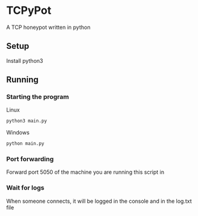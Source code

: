 # TCPyPot

A TCP honeypot written in python

## Setup

Install python3

## Running

### Starting the program

Linux

```bash
python3 main.py
```

Windows

```bash
python main.py
```

### Port forwarding

Forward port 5050 of the machine you are running this script in

### Wait for logs

When someone connects, it will be logged in the console and in the log.txt file
